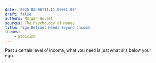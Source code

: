 ```yaml
---
date: '2025-03-06T14:11:09+01:00'
draft: false
authors: Morgan Housel
sources: The Psychology of Money
title: 'Ego Defines Needs Beyond Income'
themes:
    - Stoicism
---
```


Past a certain level of income, what you need is just what sits below your ego.
